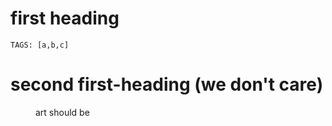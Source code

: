 # first heading

    TAGS: [a,b,c]

# second first-heading (we don't care)

<dd>art should be</dd>

<!-- crazy comment -->